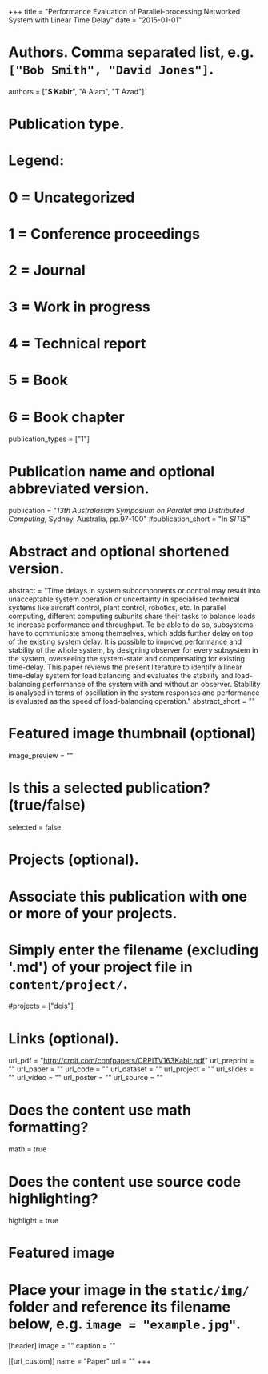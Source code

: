 +++
title = "Performance Evaluation of Parallel-processing Networked System with Linear Time Delay"
date = "2015-01-01"

# Authors. Comma separated list, e.g. `["Bob Smith", "David Jones"]`.
authors = ["**S Kabir**", "A Alam", "T Azad"]

# Publication type.
# Legend:
# 0 = Uncategorized
# 1 = Conference proceedings
# 2 = Journal
# 3 = Work in progress
# 4 = Technical report
# 5 = Book
# 6 = Book chapter
publication_types = ["1"]

# Publication name and optional abbreviated version.
publication = "*13th Australasian Symposium on Parallel and Distributed Computing*,  Sydney, Australia, pp.97-100"
#publication_short = "In *SITIS*"

# Abstract and optional shortened version.
abstract = "Time delays in system subcomponents or control may result into unacceptable system operation or uncertainty in specialised technical systems like aircraft control, plant control, robotics, etc. In parallel computing, different computing subunits share their tasks to balance loads to increase performance and throughput. To be able to do so, subsystems have to communicate among themselves, which adds further delay on top of the existing system delay. It is possible to improve performance and stability of the whole system, by designing observer for every subsystem in the system, overseeing the system-state and compensating for existing time-delay. This paper reviews the present literature to identify a linear time-delay system for load balancing and evaluates the stability and load-balancing performance of the system with and without an observer. Stability is analysed in terms of oscillation in the system responses and performance is evaluated as the speed of load-balancing operation."
abstract_short = ""

# Featured image thumbnail (optional)
image_preview = ""

# Is this a selected publication? (true/false)
selected = false

# Projects (optional).
#   Associate this publication with one or more of your projects.
#   Simply enter the filename (excluding '.md') of your project file in `content/project/`.
#projects = ["deis"]

# Links (optional).
url_pdf = "http://crpit.com/confpapers/CRPITV163Kabir.pdf"
url_preprint = ""
url_paper = ""
url_code = ""
url_dataset = ""
url_project = ""
url_slides = ""
url_video = ""
url_poster = ""
url_source = ""

# Does the content use math formatting?
math = true

# Does the content use source code highlighting?
highlight = true

# Featured image
# Place your image in the `static/img/` folder and reference its filename below, e.g. `image = "example.jpg"`.
[header]
image = ""
caption = ""

[[url_custom]]
    name = "Paper"
    url = ""
+++
